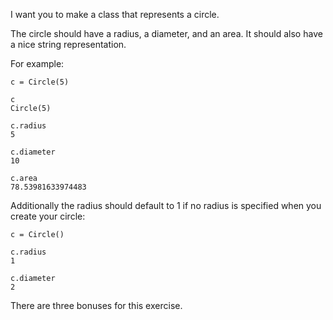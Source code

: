 I want you to make a class that represents a circle.

The circle should have a radius, a diameter, and an area. It should also have a nice string representation.

For example:

```
c = Circle(5)

c
Circle(5)

c.radius
5

c.diameter
10

c.area
78.53981633974483
```

Additionally the radius should default to 1 if no radius is specified when you create your circle:

```
c = Circle()

c.radius
1

c.diameter
2
```

There are three bonuses for this exercise.